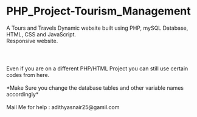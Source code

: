 # PHP_Project-Tourism_Management

A Tours and Travels Dynamic website built using PHP, mySQL Database, HTML, CSS and JavaScript.<br>
Responsive website.
#
<br>
Even if you are on a different PHP/HTML Project you can still use certain codes from here.<br><br>
*Make Sure you change the database tables and other variable names accordingly*<br><br>
Mail Me for help : adithyasnair25@gamil.com
